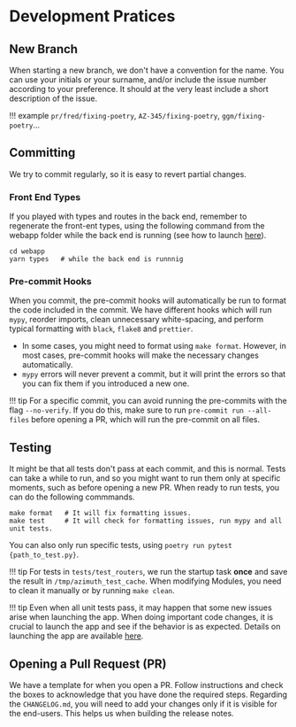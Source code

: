 # Development Pratices

## New Branch
When starting a new branch, we don't have a convention for the name.
You can use your initials or your surname, and/or include the issue number according to your preference.
It should at the very least include a short description of the issue.

!!! example
    `pr/fred/fixing-poetry`, `AZ-345/fixing-poetry`, `ggm/fixing-poetry`...

## Committing
We try to commit regularly, so it is easy to revert partial changes.

### Front End Types
If you played with types and routes in the back end, remember to regenerate the front-ent types, using the following command from the webapp folder while the back end is running (see how to launch [here](launching.md)).
```
cd webapp
yarn types   # while the back end is runnnig
```

### Pre-commit Hooks
When you commit, the pre-commit hooks will automatically be run to format the code included in the commit.
We have different hooks which will run `mypy`, reorder imports, clean unnecessary white-spacing, and perform typical formatting with `black`, `flake8` and `prettier`.

- In some cases, you might need to format using `make format`. However, in most cases, pre-commit hooks will make the necessary changes automatically.
- `mypy` errors will never prevent a commit, but it will print the errors so that you can fix
    them if you introduced a new one.

!!! tip
    For a specific commit, you can avoid running the pre-commits with the flag `--no-verify`. If you do this, make sure to run `pre-commit run --all-files` before opening a PR, which will run the pre-commit on all files.


## Testing
It might be that all tests don't pass at each commit, and this is normal.
Tests can take a while to run, and so you might want to run them only at specific moments, such as before opening a new PR.
When ready to run tests, you can do the following commmands.
```
make format   # It will fix formatting issues.
make test     # It will check for formatting issues, run mypy and all unit tests.
```

You can also only run specific tests, using `poetry run pytest {path_to_test.py}`.

!!! tip
    For tests in `tests/test_routers`, we run the startup task **once** and save the result
    in `/tmp/azimuth_test_cache`. When modifying Modules,
    you need to clean it manually or by running `make clean`.

!!! tip
    Even when all unit tests pass, it may happen that some new issues arise when launching the app.
    When doing important code changes, it is crucial to launch the app and see if the behavior is as expected.
    Details on launching the app are available [here](launching.md).

## Opening a Pull Request (PR)
We have a template for when you open a PR.
Follow instructions and check the boxes to acknowledge that you have done the required steps.
Regarding the `CHANGELOG.md`, you will need to add your changes only if it is visible for the end-users.
This helps us when building the release notes.
